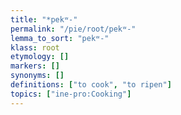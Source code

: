 ```yaml
---
title: "*pekʷ-"
permalink: "/pie/root/pekʷ-"
lemma_to_sort: "pekʷ-"
klass: root
etymology: []
markers: []
synonyms: []
definitions: ["to cook", "to ripen"]
topics: ["ine-pro:Cooking"]
---
```


